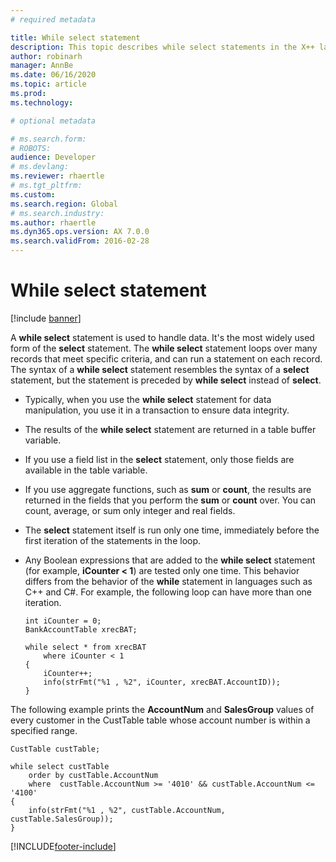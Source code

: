 ```yaml
---
# required metadata

title: While select statement
description: This topic describes while select statements in the X++ language.
author: robinarh
manager: AnnBe
ms.date: 06/16/2020
ms.topic: article
ms.prod: 
ms.technology: 

# optional metadata

# ms.search.form: 
# ROBOTS: 
audience: Developer
# ms.devlang: 
ms.reviewer: rhaertle
# ms.tgt_pltfrm: 
ms.custom:
ms.search.region: Global
# ms.search.industry: 
ms.author: rhaertle
ms.dyn365.ops.version: AX 7.0.0
ms.search.validFrom: 2016-02-28
---
```


# While select statement

[!include [banner](../../includes/banner.md)]

A **while select** statement is used to handle data. It's the most widely used form of the **select** statement. The **while select** statement loops over many records that meet specific criteria, and can run a statement on each record. The syntax of a **while select** statement resembles the syntax of a **select** statement, but the statement is preceded by **while select** instead of **select**.

+ Typically, when you use the **while select** statement for data manipulation, you use it in a transaction to ensure data integrity.
+ The results of the **while select** statement are returned in a table buffer variable.
+ If you use a field list in the **select** statement, only those fields are available in the table variable.
+ If you use aggregate functions, such as **sum** or **count**, the results are returned in the fields that you perform the **sum** or **count** over. You can count, average, or sum only integer and real fields.
+ The **select** statement itself is run only one time, immediately before the first iteration of the statements in the loop.
+ Any Boolean expressions that are added to the **while select** statement (for example, **iCounter &lt; 1**) are tested only one time. This behavior differs from the behavior of the **while** statement in languages such as C++ and C\#. For example, the following loop can have more than one iteration.

    ```xpp
    int iCounter = 0;
    BankAccountTable xrecBAT;

    while select * from xrecBAT
        where iCounter < 1
    {
        iCounter++;
        info(strFmt("%1 , %2", iCounter, xrecBAT.AccountID));
    }
    ```

The following example prints the **AccountNum** and **SalesGroup** values of every customer in the CustTable table whose account number is within a specified range.

```xpp
CustTable custTable;

while select custTable
    order by custTable.AccountNum
    where  custTable.AccountNum >= '4010' && custTable.AccountNum <= '4100'
{
    info(strFmt("%1 , %2", custTable.AccountNum, custTable.SalesGroup));
}
```


[!INCLUDE[footer-include](../../../../includes/footer-banner.md)]